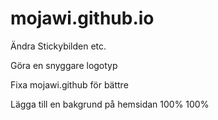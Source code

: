 mojawi.github.io
================


Ändra Stickybilden etc.

Göra en snyggare logotyp

Fixa mojawi.github för bättre

Lägga till en bakgrund på hemsidan 100% 100%
